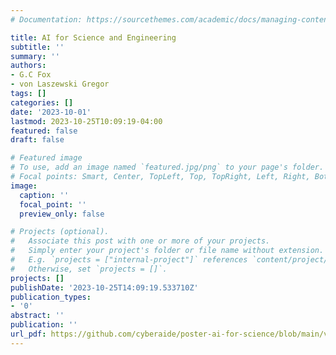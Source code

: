 ```yaml
---
# Documentation: https://sourcethemes.com/academic/docs/managing-content/

title: AI for Science and Engineering
subtitle: ''
summary: ''
authors:
- G.C Fox
- von Laszewski Gregor
tags: []
categories: []
date: '2023-10-01'
lastmod: 2023-10-25T10:09:19-04:00
featured: false
draft: false

# Featured image
# To use, add an image named `featured.jpg/png` to your page's folder.
# Focal points: Smart, Center, TopLeft, Top, TopRight, Left, Right, BottomLeft, Bottom, BottomRight.
image:
  caption: ''
  focal_point: ''
  preview_only: false

# Projects (optional).
#   Associate this post with one or more of your projects.
#   Simply enter your project's folder or file name without extension.
#   E.g. `projects = ["internal-project"]` references `content/project/deep-learning/index.md`.
#   Otherwise, set `projects = []`.
projects: []
publishDate: '2023-10-25T14:09:19.533710Z'
publication_types:
- '0'
abstract: ''
publication: ''
url_pdf: https://github.com/cyberaide/poster-ai-for-science/blob/main/vonLaszewski-ai-for-science.pdf
---
```

